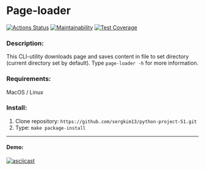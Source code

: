 # Page-loader

[![Actions Status](https://github.com/sergkim13/python-project-51/workflows/hexlet-check/badge.svg)](https://github.com/sergkim13/python-project-51/actions)
[![Maintainability](https://api.codeclimate.com/v1/badges/34ea672a4475e13bb4a8/maintainability)](https://codeclimate.com/github/sergkim13/python-project-51/maintainability)
[![Test Coverage](https://api.codeclimate.com/v1/badges/34ea672a4475e13bb4a8/test_coverage)](https://codeclimate.com/github/sergkim13/python-project-51/test_coverage)

### Description:
This CLI-utility downloads page and saves content in file to set directory (current directory set by default). Type `page-loader -h` for more information.

### Requirements:
MacOS / Linux

### Install:
1. Clone repository: `https://github.com/sergkim13/python-project-51.git`
2. Type: `make package-install`

______________

#### Demo:
[![asciicast](https://asciinema.org/a/0zN3rTNzlvOzil4hMYYaEqlrd.svg)](https://asciinema.org/a/0zN3rTNzlvOzil4hMYYaEqlrd)